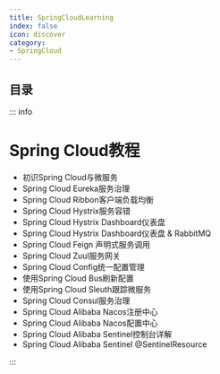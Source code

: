 ```yaml
---
title: SpringCloudLearning
index: false
icon: discover
category:
- SpringCloud
---
```


## 目录

::: info
# Spring Cloud教程
+ 初识Spring Cloud与微服务
+ Spring Cloud Eureka服务治理
+ Spring Cloud Ribbon客户端负载均衡 
+ Spring Cloud Hystrix服务容错
+ Spring Cloud Hystrix Dashboard仪表盘
+ Spring Cloud Hystrix Dashboard仪表盘 & RabbitMQ
+ Spring Cloud Feign 声明式服务调用
+ Spring Cloud Zuul服务网关
+ Spring Cloud Config统一配置管理
+ 使用Spring Cloud Bus刷新配置
+ 使用Spring Cloud Sleuth跟踪微服务
+ Spring Cloud Consul服务治理
+ Spring Cloud Alibaba Nacos注册中心
+ Spring Cloud Alibaba Nacos配置中心
+ Spring Cloud Alibaba Sentinel控制台详解
+ Spring Cloud Alibaba Sentinel @SentinelResource

:::
